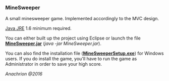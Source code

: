 ### MineSweeper

A small minesweeper game. Implemented accordingly to the MVC design.

[Java JRE][] 1.6 minimum required.

You can either built up the project using Eclipse or launch the file **[MineSweeper.jar][]** (*java -jar MineSweeper.jar*).

You can also find the installation file (**[MineSweeperSetup.exe][]**) for Windows users. 
If you do install the game, you'll have to run the game as Administrator in order to save your high score.

*Anachrion @2016*


[Java JRE]: www.oracle.com/technetwork/java/javase/downloads/index.html


[MineSweeper.jar]: https://github.com/Anachrion/Minesweeper/blob/master/MineSweeper.jar


[MineSweeperSetup.exe]: https://github.com/Anachrion/Minesweeper/blob/master/MineSweeperSetup.exe
